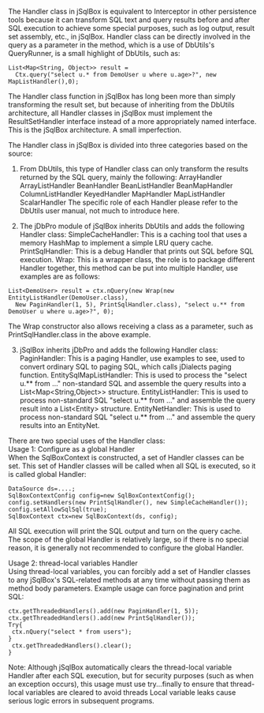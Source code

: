 The Handler class in jSqlBox is equivalent to Interceptor in other persistence tools because it can transform SQL text and query results before and after SQL execution to achieve some special purposes, such as log output, result set assembly, etc., in jSqlBox. Handler class can be directly involved in the query as a parameter in the method, which is a use of DbUtils's QueryRunner, is a small highlight of DbUtils, such as:
```
List<Map<String, Object>> result =
  Ctx.query("select u.* from DemoUser u where u.age>?", new MapListHandler(),0);
```
The Handler class function in jSqlBox has long been more than simply transforming the result set, but because of inheriting from the DbUtils architecture, all Handler classes in jSqlBox must implement the ResultSetHandler interface instead of a more appropriately named interface. This is the jSqlBox architecture. A small imperfection.
 
The Handler class in jSqlBox is divided into three categories based on the source:
1. From DbUtils, this type of Handler class can only transform the results returned by the SQL query, mainly the following:
ArrayHandler
ArrayListHandler
BeanHandler
BeanListHandler
BeanMapHandler
ColumnListHandler
KeyedHandler
MapHandler
MapListHandler
ScalarHandler
The specific role of each Handler please refer to the DbUtils user manual, not much to introduce here.

2. The jDbPro module of jSqlBox inherits DbUtils and adds the following Handler class:
SimpleCacheHandler: This is a caching tool that uses a memory HashMap to implement a simple LRU query cache.
PrintSqlHandler: This is a debug Handler that prints out SQL before SQL execution.
Wrap: This is a wrapper class, the role is to package different Handler together, this method can be put into multiple Handler, use examples are as follows:
```
List<DemoUser> result = ctx.nQuery(new Wrap(new EntityListHandler(DemoUser.class),
  New PaginHandler(1, 5), PrintSqlHandler.class), "select u.** from DemoUser u where u.age>?", 0);
```
The Wrap constructor also allows receiving a class as a parameter, such as PrintSqlHandler.class in the above example.
 
3. jSqlBox inherits jDbPro and adds the following Handler class:
PaginHandler: This is a paging Handler, use examples to see, used to convert ordinary SQL to paging SQL, which calls jDialects paging function.
EntitySqlMapListHandler: This is used to process the "select u.** from ..." non-standard SQL and assemble the query results into a List\<Map\<String,Object\>\> structure.
EntityListHandler: This is used to process non-standard SQL "select u.** from ..." and assemble the query result into a List\<Entity\> structure.
EntityNetHandler: This is used to process non-standard SQL "select u.** from ..." and assemble the query results into an EntityNet.  

There are two special uses of the Handler class:  
Usage 1: Configure as a global Handler  
When the SqlBoxContext is constructed, a set of Handler classes can be set. This set of Handler classes will be called when all SQL is executed, so it is called global Handler:
```
DataSource ds=....;
SqlBoxContextConfig config=new SqlBoxContextConfig();
config.setHandlers(new PrintSqlHandler(), new SimpleCacheHandler());
config.setAllowSqlSql(true);
SqlBoxContext ctx=new SqlBoxContext(ds, config);
```
All SQL execution will print the SQL output and turn on the query cache.  
The scope of the global Handler is relatively large, so if there is no special reason, it is generally not recommended to configure the global Handler.  

Usage 2: thread-local variables Handler  
Using thread-local variables, you can forcibly add a set of Handler classes to any jSqlBox's SQL-related methods at any time without passing them as method body parameters. Example usage can force pagination and print SQL:
```
ctx.getThreadedHandlers().add(new PaginHandler(1, 5));
ctx.getThreadedHandlers().add(new PrintSqlHandler());
Try{
 ctx.nQuery("select * from users");
}
 ctx.getThreadedHandlers().clear();
}
```
Note: Although jSqlBox automatically clears the thread-local variable Handler after each SQL execution, but for security purposes (such as when an exception occurs), this usage must use try...finally to ensure that thread-local variables are cleared to avoid threads Local variable leaks cause serious logic errors in subsequent programs.